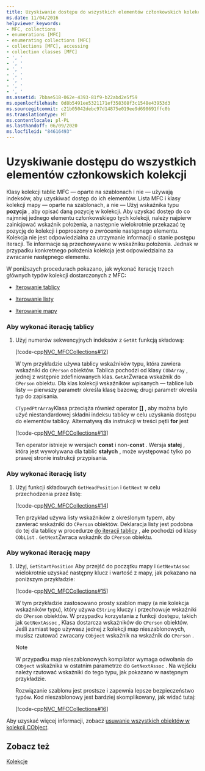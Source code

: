 ```yaml
---
title: Uzyskiwanie dostępu do wszystkich elementów członkowskich kolekcji
ms.date: 11/04/2016
helpviewer_keywords:
- MFC, collections
- enumerations [MFC]
- enumerating collections [MFC]
- collections [MFC], accessing
- collection classes [MFC]
- ', '
- ', '
- ', '
- ', '
- ', '
- ', '
- ', '
ms.assetid: 7bbae518-062e-4393-81f9-b22abd2e5f59
ms.openlocfilehash: 0d8b5491ee5321171ef358308f3c1548e43953d3
ms.sourcegitcommit: c21b05042debc97d14875e019ee9d698691ffc0b
ms.translationtype: MT
ms.contentlocale: pl-PL
ms.lasthandoff: 06/09/2020
ms.locfileid: "84616493"
---
```

# <a name="accessing-all-members-of-a-collection"></a>Uzyskiwanie dostępu do wszystkich elementów członkowskich kolekcji

Klasy kolekcji tablic MFC — oparte na szablonach i nie — używają indeksów, aby uzyskiwać dostęp do ich elementów. Lista MFC i klasy kolekcji mapy — oparte na szablonach, a nie — Użyj wskaźnika typu **pozycja** , aby opisać daną pozycję w kolekcji. Aby uzyskać dostęp do co najmniej jednego elementu członkowskiego tych kolekcji, należy najpierw zainicjować wskaźnik położenia, a następnie wielokrotnie przekazać tę pozycję do kolekcji i poproszony o zwrócenie następnego elementu. Kolekcja nie jest odpowiedzialna za utrzymanie informacji o stanie postępu iteracji. Te informacje są przechowywane w wskaźniku położenia. Jednak w przypadku konkretnego położenia kolekcja jest odpowiedzialna za zwracanie następnego elementu.

W poniższych procedurach pokazano, jak wykonać iterację trzech głównych typów kolekcji dostarczonych z MFC:

- [Iterowanie tablicy](#_core_to_iterate_an_array)

- [Iterowanie listy](#_core_to_iterate_a_list)

- [Iterowanie mapy](#_core_to_iterate_a_map)

### <a name="to-iterate-an-array"></a><a name="_core_to_iterate_an_array"></a>Aby wykonać iterację tablicy

1. Użyj numerów sekwencyjnych indeksów z `GetAt` funkcją składową:

   [!code-cpp[NVC_MFCCollections#12](codesnippet/cpp/accessing-all-members-of-a-collection_1.cpp)]

   W tym przykładzie używa tablicy wskaźników typu, która zawiera wskaźniki do `CPerson` obiektów. Tablica pochodzi od klasy `CObArray` , jednej z wstępnie zdefiniowanych klas. `GetAt`Zwraca wskaźnik do `CPerson` obiektu. Dla klas kolekcji wskaźników wpisanych — tablice lub listy — pierwszy parametr określa klasę bazową; drugi parametr określa typ do zapisania.

   `CTypedPtrArray`Klasa przeciąża również operator **[]** , aby można było użyć niestandardowej składni indeksu tablicy w celu uzyskania dostępu do elementów tablicy. Alternatywą dla instrukcji w treści pętli **for** jest

   [!code-cpp[NVC_MFCCollections#13](codesnippet/cpp/accessing-all-members-of-a-collection_2.cpp)]

   Ten operator istnieje w wersjach **const** i non-**const** . Wersja **stałej** , która jest wywoływana dla tablic **stałych** , może występować tylko po prawej stronie instrukcji przypisania.

### <a name="to-iterate-a-list"></a><a name="_core_to_iterate_a_list"></a>Aby wykonać iterację listy

1. Użyj funkcji składowych `GetHeadPosition` i `GetNext` w celu przechodzenia przez listę:

   [!code-cpp[NVC_MFCCollections#14](codesnippet/cpp/accessing-all-members-of-a-collection_3.cpp)]

   Ten przykład używa listy wskaźników z określonym typem, aby zawierać wskaźniki do `CPerson` obiektów. Deklaracja listy jest podobna do tej dla tablicy w procedurze [do iteracji tablicy](#_core_to_iterate_an_array) , ale pochodzi od klasy `CObList` . `GetNext`Zwraca wskaźnik do `CPerson` obiektu.

### <a name="to-iterate-a-map"></a><a name="_core_to_iterate_a_map"></a>Aby wykonać iterację mapy

1. Użyj, `GetStartPosition` Aby przejść do początku mapy i `GetNextAssoc` wielokrotnie uzyskać następny klucz i wartość z mapy, jak pokazano na poniższym przykładzie:

   [!code-cpp[NVC_MFCCollections#15](codesnippet/cpp/accessing-all-members-of-a-collection_4.cpp)]

   W tym przykładzie zastosowano prosty szablon mapy (a nie kolekcja wskaźników typu), który używa `CString` kluczy i przechowuje wskaźniki do `CPerson` obiektów. W przypadku korzystania z funkcji dostępu, takich jak `GetNextAssoc` , Klasa dostarcza wskaźników do `CPerson` obiektów. Jeśli zamiast tego używasz jednej z kolekcji map nieszablonowych, musisz rzutować zwracany `CObject` wskaźnik na wskaźnik do `CPerson` .

    > [!NOTE]
    >  W przypadku map nieszablonowych kompilator wymaga odwołania do `CObject` wskaźnika w ostatnim parametrze do `GetNextAssoc` . Na wejściu należy rzutować wskaźniki do tego typu, jak pokazano w następnym przykładzie.

   Rozwiązanie szablonu jest prostsze i zapewnia lepsze bezpieczeństwo typów. Kod nieszablonowy jest bardziej skomplikowany, jak widać tutaj:

   [!code-cpp[NVC_MFCCollections#16](codesnippet/cpp/accessing-all-members-of-a-collection_5.cpp)]

Aby uzyskać więcej informacji, zobacz [usuwanie wszystkich obiektów w kolekcji CObject](deleting-all-objects-in-a-cobject-collection.md).

## <a name="see-also"></a>Zobacz też

[Kolekcje](collections.md)
